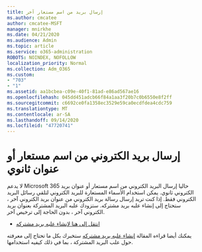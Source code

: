 ```yaml
---
title: إرسال بريد من اسم مستعار آخر
ms.author: cmcatee
author: cmcatee-MSFT
manager: mnirkhe
ms.date: 04/21/2020
ms.audience: Admin
ms.topic: article
ms.service: o365-administration
ROBOTS: NOINDEX, NOFOLLOW
localization_priority: Normal
ms.collection: Adm_O365
ms.custom:
- "703"
- "1"
ms.assetid: aa1bcbea-c09e-40f1-81ad-e86ad567ae16
ms.openlocfilehash: 045dd451adcb66f84a1aa3f20b7c0b6550e8f2ff
ms.sourcegitcommit: c6692ce0fa1358ec3529e59ca0ecdfdea4cdc759
ms.translationtype: MT
ms.contentlocale: ar-SA
ms.lasthandoff: 09/14/2020
ms.locfileid: "47720741"
---
```

# <a name="send-email-from-an-alias-or-secondary-address"></a>إرسال بريد الكتروني من اسم مستعار أو عنوان ثانوي

لا يدعم Microsoft 365 حاليا إرسال البريد الكتروني من اسم مستعار أو عنوان بريد الكتروني ثانوي. يمكن استخدام الأسماء المستعارة للبريد الكتروني لتلقي رسائل البريد الكتروني فقط. إذا كنت تريد إرسال رسالة بريد الكتروني من عنوان بريد الكتروني آخر ، ستحتاج إلى إنشاء علبه بريد مشتركه. ستزودك علبه البريد المشتركة بعنوان بريد الكتروني آخر ، بدون الحاجة إلى ترخيص آخر.
  
- [انتقل إلى هنا لإنشاء علبه بريد مشتركه](https://portal.office.com/AdminPortal/Home#/AssistedGuide/addemailoptions)

يمكنك أيضا قراءه المقالة [إنشاء علبه بريد مشتركه](https://docs.microsoft.com/microsoft-365/admin/email/create-a-shared-mailbox) ستخبرك بكل ما تحتاج إلى معرفته حول علب البريد المشتركة ، بما في ذلك كيفيه استخدامها.